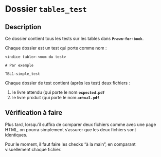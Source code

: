 # Dossier `tables_test`

## Description

Ce dossier contient tous les tests sur les tables dans **`Prawn-for-book`**.

Chaque dossier est un test qui porte comme nom :

~~~
<indice table>-<nom du test>

# Par exemple 

TBL1-simple_test
~~~

Chaque dossier de test contient (après les test) deux fichiers :

1. le livre attendu (qui porte le nom **`expected.pdf`**
2. le livre produit (qui porte le nom **`actual.pdf`**

## Vérification à faire

Plus tard, lorsqu’il suffira de comparer deux fichiers comme avec une page HTML, on pourra simplement s’assurer que les deux fichiers sont identiques. 

Pour le moment, il faut faire les checks “à la main”, en comparant visuellement chaque fichier.
